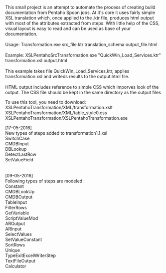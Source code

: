 This small project is an attempt to automate the process of creating build documentation from Pentaho Spoon jobs. At it's core it uses fairly simple XSL translation which, once applied to the .ktr file, produces html output with most of the attributes extracted from steps. With little help of the CSS, visual layout is easy to read and can be used as base of your documentation.
<br/><br/>
Usage: Transformation.exe src_file.ktr translation_schema output_file.html
<br/><br/>
Example: XSLPentahoSrcTransformation.exe "QuickWin_Load_Services.ktr" transformation.xsl output.html
<br/><br/>
This example takes file QuickWin_Load_Services.ktr, applies transformation.xsl and writeds results to the output.html file.
<br/><br/>
HTML output includes reference to simple CSS which imporves look of the output. The CSS file should be kept in the same directory as the output files

To use this tool, you need to download:<br/>
XSLPentahoTransformation/XML/transformation.xslt<br/>
XSLPentahoTransformation/XML/table_style0.css<br/>
XSLPentahoTransformation/XSLPentahoTransformation.exe<br/>

[17-05-2016]<br/>
New types of steps added to transformation1.1.xsl</br>
SwitchCase<br/>
CMDBInput<br/>
DBLookup<br/>
DetectLastRow<br/>
SetValueField<br/>
<br/>
<br/>
[09-05-2016]<br/>
Following types of steps are modeled:</br>
Constant<br/>
CMDBLookUp<br/>
CMDBOutput<br/>
TableInput<br/>
FilterRows<br/>
GetVariable<br/>
ScriptValueMod<br/>
AROutput<br/>
ARInput<br/>
SelectValues<br/>
SetValueConstant<br/>
SortRows<br/>
Unique<br/>
TypeExitExcelWriterStep<br/>
TextFileOutput<br/>
Calculator<br/>
